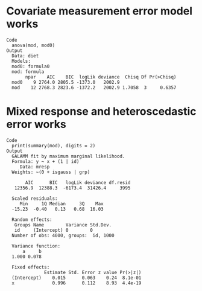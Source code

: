 # Covariate measurement error model works

    Code
      anova(mod, mod0)
    Output
      Data: diet
      Models:
      mod0: formula0
      mod: formula
           npar    AIC    BIC  logLik deviance  Chisq Df Pr(>Chisq)
      mod0    9 2764.0 2805.5 -1373.0   2002.9                     
      mod    12 2768.3 2823.6 -1372.2   2002.9 1.7058  3     0.6357

# Mixed response and heteroscedastic error works

    Code
      print(summary(mod), digits = 2)
    Output
      GALAMM fit by maximum marginal likelihood.
      Formula: y ~ x + (1 | id)
         Data: mresp
      Weights: ~(0 + isgauss | grp)
      
           AIC      BIC   logLik deviance df.resid 
       12356.9  12388.3  -6173.4  31426.4     3995 
      
      Scaled residuals: 
         Min     1Q Median     3Q    Max 
      -15.23  -0.40   0.13   0.68  16.03 
      
      Random effects:
       Groups Name        Variance Std.Dev.
       id     (Intercept) 0        0       
      Number of obs: 4000, groups:  id, 1000
      
      Variance function:
          a     b 
      1.000 0.078 
      
      Fixed effects:
                  Estimate Std. Error z value Pr(>|z|)
      (Intercept)    0.015      0.063    0.24  8.1e-01
      x              0.996      0.112    8.93  4.4e-19
      
      

